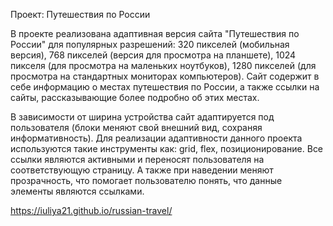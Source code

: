 Проект: Путешествия по России

В проекте реализована адаптивная версия сайта "Путешествия по России" для популярных разрешений: 320 пикселей (мобильная версия), 768 пикселей (версия для просмотра на планшете),
1024 пикселя (для просмотра на маленьких ноутбуков), 1280 пикселей (для просмотра на стандартных мониторах компьютеров). Сайт содержит в себе информацию о местах путешествия по России, а также ссылки на
сайты, рассказывающие более подробно об этих местах.

В зависимости от ширина устройства сайт адаптируется под пользователя (блоки меняют свой внешний вид, сохраняя информативность).
Для реализации адаптивности данного проекта используются такие инструменты как: grid, flex, позиционирование.
Все ссылки являются активными и переносят пользователя на соответствующую страницу. А также при наведении меняют прозрачность, что помогает пользователю понять, что данные элементы являются ссылками.

https://iuliya21.github.io/russian-travel/